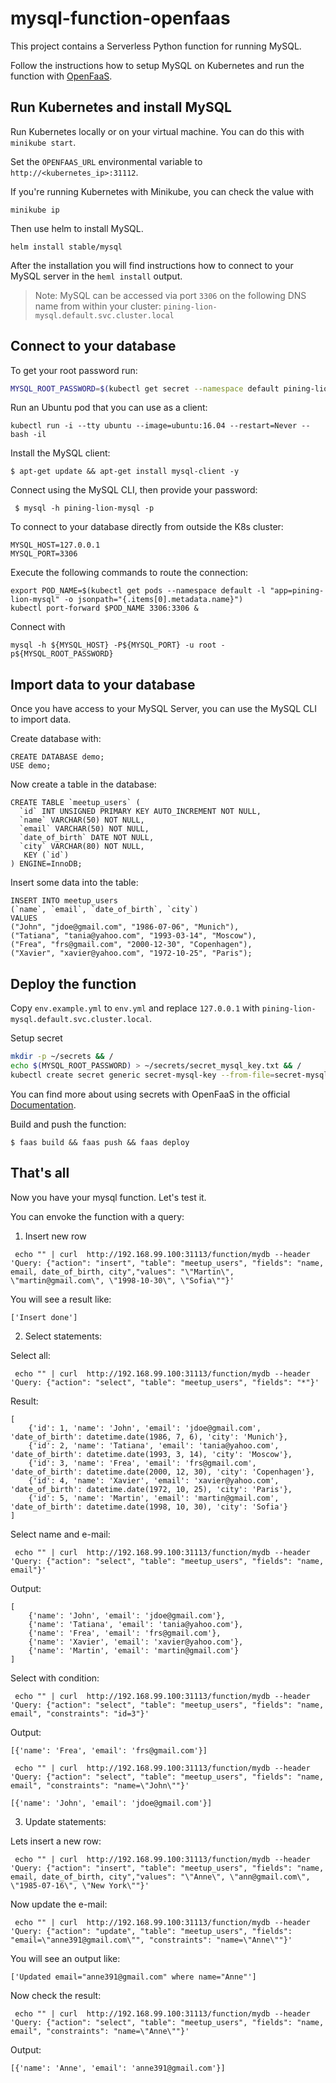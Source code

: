 # mysql-function-openfaas

This project contains a Serverless Python function for running MySQL.

Follow the instructions how to setup MySQL on Kubernetes and run the function with [OpenFaaS](https://www.openfaas.com).

## Run Kubernetes and install MySQL

Run Kubernetes locally or on your virtual machine. You can do this with `minikube start`.

Set the `OPENFAAS_URL` environmental variable to `http://<kubernetes_ip>:31112`.


If you're running Kubernetes with Minikube, you can check the value with 
```
minikube ip
```

Then use helm to install MySQL.

```
helm install stable/mysql
```

After the installation you will find instructions how to connect to your MySQL server in the `heml install` output.

> Note: MySQL can be accessed via port `3306` on the following DNS name from within your cluster:
`pining-lion-mysql.default.svc.cluster.local`

## Connect to your database

To get your root password run:

```bash
MYSQL_ROOT_PASSWORD=$(kubectl get secret --namespace default pining-lion-mysql -o jsonpath="{.data.mysql-root-password}" | base64 --decode; echo)
```

Run an Ubuntu pod that you can use as a client:
```
kubectl run -i --tty ubuntu --image=ubuntu:16.04 --restart=Never -- bash -il
```

Install the MySQL client:
```
$ apt-get update && apt-get install mysql-client -y
```

Connect using the MySQL CLI, then provide your password:
```
 $ mysql -h pining-lion-mysql -p
```

To connect to your database directly from outside the K8s cluster:
```
MYSQL_HOST=127.0.0.1
MYSQL_PORT=3306
```

Execute the following commands to route the connection:
```
export POD_NAME=$(kubectl get pods --namespace default -l "app=pining-lion-mysql" -o jsonpath="{.items[0].metadata.name}")
kubectl port-forward $POD_NAME 3306:3306 &
```

Connect with
```
mysql -h ${MYSQL_HOST} -P${MYSQL_PORT} -u root -p${MYSQL_ROOT_PASSWORD}
```

## Import data to your database

Once you have access to your MySQL Server, you can use the MySQL CLI to import data.

Create database with:
```mysql
CREATE DATABASE demo;
USE demo;
```

Now create a table in the database:
```mysql
CREATE TABLE `meetup_users` (
  `id` INT UNSIGNED PRIMARY KEY AUTO_INCREMENT NOT NULL,
  `name` VARCHAR(50) NOT NULL,
  `email` VARCHAR(50) NOT NULL,
  `date_of_birth` DATE NOT NULL,
  `city` VARCHAR(80) NOT NULL,
   KEY (`id`)
) ENGINE=InnoDB;
```

Insert some data into the table:
```mysql
INSERT INTO meetup_users
(`name`, `email`, `date_of_birth`, `city`)
VALUES
("John", "jdoe@gmail.com", "1986-07-06", "Munich"),
("Tatiana", "tania@yahoo.com", "1993-03-14", "Moscow"),
("Frea", "frs@gmail.com", "2000-12-30", "Copenhagen"),
("Xavier", "xavier@yahoo.com", "1972-10-25", "Paris");
```

## Deploy the function

Copy `env.example.yml` to `env.yml` and replace `127.0.0.1`  with `pining-lion-mysql.default.svc.cluster.local`.

Setup secret

```bash
mkdir -p ~/secrets && /
echo $(MYSQL_ROOT_PASSWORD) > ~/secrets/secret_mysql_key.txt && /
kubectl create secret generic secret-mysql-key --from-file=secret-mysql-key=$HOME/secrets/secret_mysql_key.txt --namespace openfaas-fn
```

You can find more about using secrets with OpenFaaS in the official [Documentation](https://docs.openfaas.com/reference/secrets/#define-a-secret-in-kubernetes).

Build and push the function:

```
$ faas build && faas push && faas deploy 
```

## That's all

Now you have your mysql function. Let's test it.

You can envoke the function with a query:

1. Insert new row

```
 echo "" | curl  http://192.168.99.100:31113/function/mydb --header 'Query: {"action": "insert", "table": "meetup_users", "fields": "name, email, date_of_birth, city","values": "\"Martin\", \"martin@gmail.com\", \"1998-10-30\", \"Sofia\""}'
```

You will see a result like:
```
['Insert done']
```


2. Select statements:

Select all:
```
 echo "" | curl  http://192.168.99.100:31113/function/mydb --header 'Query: {"action": "select", "table": "meetup_users", "fields": "*"}'
```

Result:
```
[
    {'id': 1, 'name': 'John', 'email': 'jdoe@gmail.com', 'date_of_birth': datetime.date(1986, 7, 6), 'city': 'Munich'},
    {'id': 2, 'name': 'Tatiana', 'email': 'tania@yahoo.com', 'date_of_birth': datetime.date(1993, 3, 14), 'city': 'Moscow'},
    {'id': 3, 'name': 'Frea', 'email': 'frs@gmail.com', 'date_of_birth': datetime.date(2000, 12, 30), 'city': 'Copenhagen'},
    {'id': 4, 'name': 'Xavier', 'email': 'xavier@yahoo.com', 'date_of_birth': datetime.date(1972, 10, 25), 'city': 'Paris'},
    {'id': 5, 'name': 'Martin', 'email': 'martin@gmail.com', 'date_of_birth': datetime.date(1998, 10, 30), 'city': 'Sofia'}
]
```

Select name and e-mail:
```
 echo "" | curl  http://192.168.99.100:31113/function/mydb --header 'Query: {"action": "select", "table": "meetup_users", "fields": "name, email"}'
```

Output:
```
[
    {'name': 'John', 'email': 'jdoe@gmail.com'},
    {'name': 'Tatiana', 'email': 'tania@yahoo.com'},
    {'name': 'Frea', 'email': 'frs@gmail.com'},
    {'name': 'Xavier', 'email': 'xavier@yahoo.com'},
    {'name': 'Martin', 'email': 'martin@gmail.com'}
]
```

Select with condition:
```
 echo "" | curl  http://192.168.99.100:31113/function/mydb --header 'Query: {"action": "select", "table": "meetup_users", "fields": "name, email", "constraints": "id=3"}'
```

Output:
```
[{'name': 'Frea', 'email': 'frs@gmail.com'}]
```

```
 echo "" | curl  http://192.168.99.100:31113/function/mydb --header 'Query: {"action": "select", "table": "meetup_users", "fields": "name, email", "constraints": "name=\"John\""}'
```

```
[{'name': 'John', 'email': 'jdoe@gmail.com'}]
```


3. Update statements:

Lets insert a new row:
```
 echo "" | curl  http://192.168.99.100:31113/function/mydb --header 'Query: {"action": "insert", "table": "meetup_users", "fields": "name, email, date_of_birth, city","values": "\"Anne\", \"ann@gmail.com\", \"1985-07-16\", \"New York\""}'
```

Now update the e-mail:

```
 echo "" | curl  http://192.168.99.100:31113/function/mydb --header 'Query: {"action": "update", "table": "meetup_users", "fields": "email=\"anne391@gmail.com\"", "constraints": "name=\"Anne\""}'
```

You will see an output like:
```
['Updated email="anne391@gmail.com" where name="Anne"']
```

Now check the result:
```
 echo "" | curl  http://192.168.99.100:31113/function/mydb --header 'Query: {"action": "select", "table": "meetup_users", "fields": "name, email", "constraints": "name=\"Anne\""}'
```

Output:
```
[{'name': 'Anne', 'email': 'anne391@gmail.com'}]
```